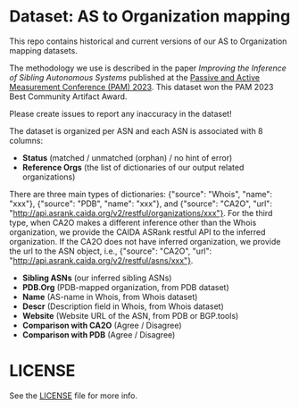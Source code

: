 # Dataset: AS to Organization mapping

This repo contains historical and current versions of our AS to Organization mapping datasets. 

The methodology we use is described in the paper *Improving the Inference of Sibling Autonomous Systems* published at the [Passive and Active Measurement Conference (PAM) 2023](https://pam2023.networks.imdea.org/program/). This dataset won the PAM 2023 Best Community Artifact Award. 

Please create issues to report any inaccuracy in the dataset!

The dataset is organized per ASN and each ASN is associated with 8 columns: 
- **Status** (matched / unmatched (orphan) / no hint of error) 
- **Reference Orgs** (the list of dictionaries of our output related organizations) 

There are three main types of dictionaries: {"source": "Whois", "name": "xxx"}, {"source": "PDB", "name": "xxx"}, and {"source": "CA2O", "url": "http://api.asrank.caida.org/v2/restful/organizations/xxx"}. For the third type, when CA2O makes a different inference other than the Whois organization, we provide the CAIDA ASRank restful API to the inferred organization. If the CA2O does not have inferred organization, we provide the url to the ASN object, i.e., {"source": "CA2O", "url": "http://api.asrank.caida.org/v2/restful/asns/xxx"}.
- **Sibling ASNs** (our inferred sibling ASNs) 
- **PDB.Org** (PDB-mapped organization, from PDB dataset)
- **Name** (AS-name in Whois, from Whois dataset)
- **Descr** (Description field in Whois, from Whois dataset)
- **Website** (Website URL of the ASN, from PDB or BGP.tools)
- **Comparison with CA2O** (Agree / Disagree)
- **Comparison with PDB** (Agree / Disagree)

# LICENSE

See the [LICENSE](LICENSE) file for more info.


